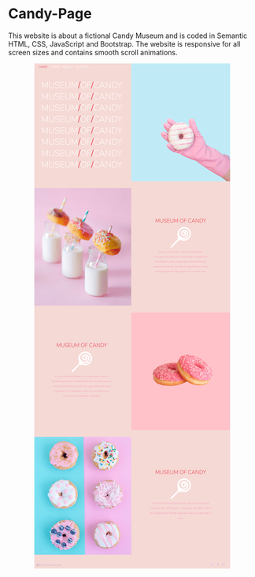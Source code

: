 # Candy-Page
This website is about a fictional Candy Museum and is coded in Semantic HTML, CSS, JavaScript and Bootstrap. The website is responsive for all screen sizes and contains smooth scroll animations.

<p align="center">
  <img src="https://github.com/leovenom/Candy-Page/blob/master/IMGS/screencapture-museumofcandys-netlify-app-2020-11-05-10_21_35%20(1).png?w="350" alt="Happy">
</p>
